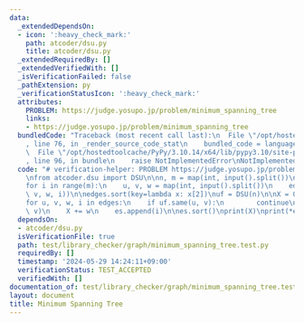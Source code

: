 ```yaml
---
data:
  _extendedDependsOn:
  - icon: ':heavy_check_mark:'
    path: atcoder/dsu.py
    title: atcoder/dsu.py
  _extendedRequiredBy: []
  _extendedVerifiedWith: []
  _isVerificationFailed: false
  _pathExtension: py
  _verificationStatusIcon: ':heavy_check_mark:'
  attributes:
    PROBLEM: https://judge.yosupo.jp/problem/minimum_spanning_tree
    links:
    - https://judge.yosupo.jp/problem/minimum_spanning_tree
  bundledCode: "Traceback (most recent call last):\n  File \"/opt/hostedtoolcache/PyPy/3.10.14/x64/lib/pypy3.10/site-packages/onlinejudge_verify/documentation/build.py\"\
    , line 76, in _render_source_code_stat\n    bundled_code = language.bundle(\n\
    \  File \"/opt/hostedtoolcache/PyPy/3.10.14/x64/lib/pypy3.10/site-packages/onlinejudge_verify/languages/python.py\"\
    , line 96, in bundle\n    raise NotImplementedError\nNotImplementedError\n"
  code: "# verification-helper: PROBLEM https://judge.yosupo.jp/problem/minimum_spanning_tree\n\
    \nfrom atcoder.dsu import DSU\n\nn, m = map(int, input().split())\nedges = []\n\
    for i in range(m):\n    u, v, w = map(int, input().split())\n    edges.append((u,\
    \ v, w, i))\n\nedges.sort(key=lambda x: x[2])\nuf = DSU(n)\n\nX = 0\nes = []\n\
    for u, v, w, i in edges:\n    if uf.same(u, v):\n        continue\n    uf.merge(u,\
    \ v)\n    X += w\n    es.append(i)\n\nes.sort()\nprint(X)\nprint(*es)\n"
  dependsOn:
  - atcoder/dsu.py
  isVerificationFile: true
  path: test/library_checker/graph/minimum_spanning_tree.test.py
  requiredBy: []
  timestamp: '2024-05-29 14:24:11+09:00'
  verificationStatus: TEST_ACCEPTED
  verifiedWith: []
documentation_of: test/library_checker/graph/minimum_spanning_tree.test.py
layout: document
title: Minimum Spanning Tree
---
```


